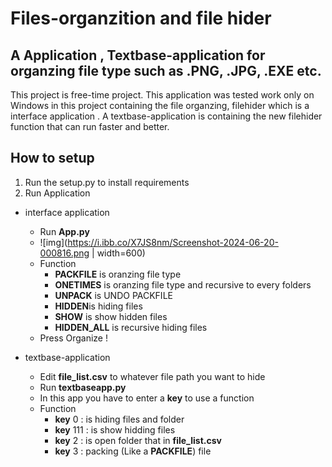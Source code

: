 # Files-organzition and file hider
## A Application , Textbase-application for organzing file type such as .PNG, .JPG, .EXE etc.

This project is free-time project. This application was tested work only on Windows
in this project containing the file organzing, filehider which is a interface application . A textbase-application is containing the new filehider function that can run faster and better.

##  How to setup

1. Run the setup.py to install requirements
2. Run Application

 * interface application
   
   * Run **App.py**
   * ![img](https://i.ibb.co/X7JS8nm/Screenshot-2024-06-20-000816.png | width=600)
   * Function
      * **PACKFILE** is oranzing file type
      * **ONETIMES** is oranzing file type and recursive to every folders
      * **UNPACK** is UNDO PACKFILE
      * **HIDDEN**is hiding files
      * **SHOW** is show hidden files
      * **HIDDEN_ALL** is recursive hiding files
   * Press Organize !

 * textbase-application
   
   * Edit **file_list.csv** to whatever file path you want to hide   
   * Run **textbaseapp.py**
   * In this app you have to enter a **key** to use a function
   * Function
     * **key** 0 : is hiding files and folder
     * **key** 111 : is show hidding files
     * **key** 2 : is open folder that in **file_list.csv**
     * **key** 3 : packing (Like a **PACKFILE**) file 

